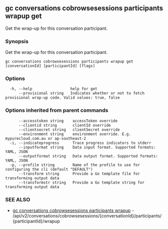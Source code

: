 ## gc conversations cobrowsesessions participants wrapup get

Get the wrap-up for this conversation participant. 

### Synopsis

Get the wrap-up for this conversation participant. 

```
gc conversations cobrowsesessions participants wrapup get [conversationId] [participantId] [flags]
```

### Options

```
  -h, --help                 help for get
      --provisional string   Indicates whether or not to fetch provisional wrap-up code. Valid values: true, false
```

### Options inherited from parent commands

```
      --accesstoken string    accessToken override
      --clientid string       clientId override
      --clientsecret string   clientSecret override
      --environment string    environment override. E.g. mypurecloud.com.au or ap-southeast-2
  -i, --indicateprogress      Trace progress indicators to stderr
      --inputformat string    Data input format. Supported formats: YAML, JSON
      --outputformat string   Data output format. Supported formats: YAML, JSON
  -p, --profile string        Name of the profile to use for configuring the cli (default "DEFAULT")
      --transform string      Provide a Go template file for transforming output data
      --transformstr string   Provide a Go template string for transforming output data
```

### SEE ALSO

* [gc conversations cobrowsesessions participants wrapup](gc_conversations_cobrowsesessions_participants_wrapup.html)	 - /api/v2/conversations/cobrowsesessions/{conversationId}/participants/{participantId}/wrapup



